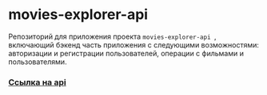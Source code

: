 # movies-explorer-api

Репозиторий для приложения проекта `movies-explorer-api `, включающий бэкенд часть приложения с следующими возможностями: авторизации и регистрации пользователей, операции с фильмами и пользователями.

### [Ссылка на api](https://api.films.sovickiy.nomoredomains.icu/)
